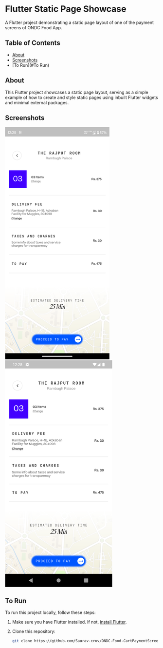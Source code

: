 # Flutter Static Page Showcase

A Flutter project demonstrating a static page layout of one of the payment screens of ONDC Food App.

## Table of Contents

- [About](#about)
- [Screenshots](#screenshots)
- [To Run](#To Run)

## About

This Flutter project showcases a static page layout, serving as a simple example of how to create and style static pages using inbuilt Flutter widgets and minimal external packages.


## Screenshots

![MotoG71](./screenshots/MotoG71.png)
![Pixel4](./screenshots/Pixel4.png)
## To Run

To run this project locally, follow these steps:

1. Make sure you have Flutter installed. If not, [install Flutter](https://flutter.dev/docs/get-started/install).

2. Clone this repository:
   ```sh
   git clone https://github.com/Saurav-cruv/ONDC-Food-CartPaymentScreen.git
